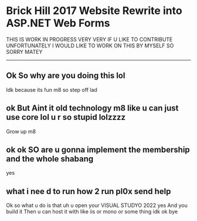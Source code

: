 # Brick Hill 2017 Website Rewrite into ASP.NET Web Forms
THIS IS WORK IN PROGRESS VERY VERY IF U LIKE TO CONTRIBUTE UNFORTUNATELY I WOULD LIKE TO WORK ON THIS BY MYSELF SO SORRY MATEY
***
## Ok So why are you doing this lol
Idk because its fun m8 so step off lad
## ok But Aint it old technology m8 like u can just use core lol u r so stupid lolzzzz
Grow up m8
## ok ok SO are u gonna implement the membership and the whole shabang
yes
## what i nee d to run how 2 run pl0x send help
Ok so what u do is that uh
u open your VISUAL STUDYO 2022 yes
And you build it
Then u can host it with like iis or mono or some thing idk ok bye
